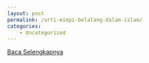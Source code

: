 ```yaml
---
layout: post
permalink: /arti-mimpi-belalang-dalam-islam/
categories:
    - Uncategorized
---
```


[Baca Selengkapnya](/07)